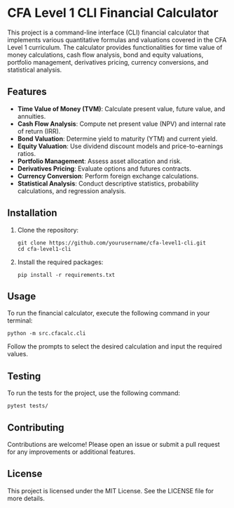 # CFA Level 1 CLI Financial Calculator

This project is a command-line interface (CLI) financial calculator that implements various quantitative formulas and valuations covered in the CFA Level 1 curriculum. The calculator provides functionalities for time value of money calculations, cash flow analysis, bond and equity valuations, portfolio management, derivatives pricing, currency conversions, and statistical analysis.

## Features

- **Time Value of Money (TVM)**: Calculate present value, future value, and annuities.
- **Cash Flow Analysis**: Compute net present value (NPV) and internal rate of return (IRR).
- **Bond Valuation**: Determine yield to maturity (YTM) and current yield.
- **Equity Valuation**: Use dividend discount models and price-to-earnings ratios.
- **Portfolio Management**: Assess asset allocation and risk.
- **Derivatives Pricing**: Evaluate options and futures contracts.
- **Currency Conversion**: Perform foreign exchange calculations.
- **Statistical Analysis**: Conduct descriptive statistics, probability calculations, and regression analysis.

## Installation

1. Clone the repository:
   ```
   git clone https://github.com/yourusername/cfa-level1-cli.git
   cd cfa-level1-cli
   ```

2. Install the required packages:
   ```
   pip install -r requirements.txt
   ```

## Usage

To run the financial calculator, execute the following command in your terminal:
```
python -m src.cfacalc.cli
```

Follow the prompts to select the desired calculation and input the required values.

## Testing

To run the tests for the project, use the following command:
```
pytest tests/
```

## Contributing

Contributions are welcome! Please open an issue or submit a pull request for any improvements or additional features.

## License

This project is licensed under the MIT License. See the LICENSE file for more details.